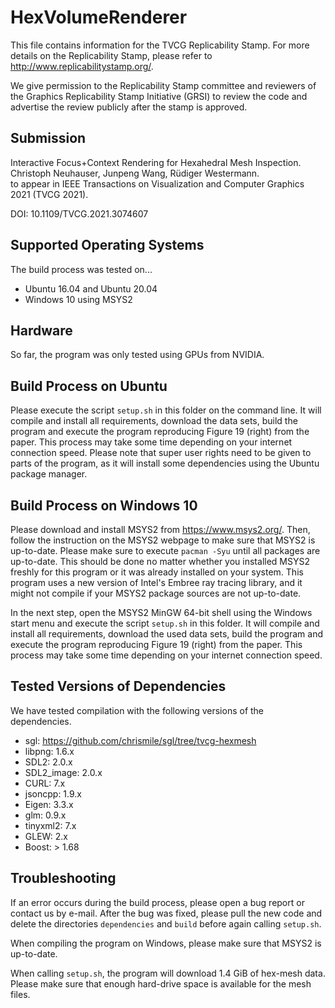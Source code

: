 # HexVolumeRenderer

This file contains information for the TVCG Replicability Stamp.
For more details on the Replicability Stamp, please refer to http://www.replicabilitystamp.org/.

We give permission to the Replicability Stamp committee and reviewers of the Graphics Replicability Stamp Initiative
(GRSI) to review the code and advertise the review publicly after the stamp is approved.

## Submission

Interactive Focus+Context Rendering for Hexahedral Mesh Inspection. \
Christoph Neuhauser, Junpeng Wang, Rüdiger Westermann. \
to appear in IEEE Transactions on Visualization and Computer Graphics 2021 (TVCG 2021).

DOI: 10.1109/TVCG.2021.3074607

## Supported Operating Systems

The build process was tested on...
- Ubuntu 16.04 and Ubuntu 20.04
- Windows 10 using MSYS2

## Hardware

So far, the program was only tested using GPUs from NVIDIA.

## Build Process on Ubuntu

Please execute the script `setup.sh` in this folder on the command line. It will compile and install all requirements,
download the data sets, build the program and execute the program reproducing Figure 19 (right) from the paper.
This process may take some time depending on your internet connection speed. Please note that super user rights need to
be given to parts of the program, as it will install some dependencies using the Ubuntu package manager.

## Build Process on Windows 10

Please download and install MSYS2 from https://www.msys2.org/.
Then, follow the instruction on the MSYS2 webpage to make sure that MSYS2 is up-to-date.
Please make sure to execute `pacman -Syu` until all packages are up-to-date. This should be done no matter whether you
installed MSYS2 freshly for this program or it was already installed on your system. This program uses a new version of
Intel's Embree ray tracing library, and it might not compile if your MSYS2 package sources are not up-to-date.

In the next step, open the MSYS2 MinGW 64-bit shell using the Windows start menu and execute the script `setup.sh` in
this folder. It will compile and install all requirements, download the used data sets, build the program and execute
the program reproducing Figure 19 (right) from the paper. This process may take some time depending on your internet
connection speed.

## Tested Versions of Dependencies

We have tested compilation with the following versions of the dependencies.
- sgl: https://github.com/chrismile/sgl/tree/tvcg-hexmesh
- libpng: 1.6.x
- SDL2: 2.0.x
- SDL2_image: 2.0.x
- CURL: 7.x
- jsoncpp: 1.9.x
- Eigen: 3.3.x
- glm: 0.9.x
- tinyxml2: 7.x
- GLEW: 2.x
- Boost: > 1.68

## Troubleshooting

If an error occurs during the build process, please open a bug report or contact us by e-mail.
After the bug was fixed, please pull the new code and delete the directories `dependencies` and `build` before again
calling `setup.sh`.

When compiling the program on Windows, please make sure that MSYS2 is up-to-date.

When calling `setup.sh`, the program will download 1.4 GiB of hex-mesh data.
Please make sure that enough hard-drive space is available for the mesh files.
